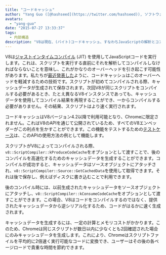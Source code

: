 ```yaml
---
title: "コードキャッシュ"
author: "Yang Guo ([@hashseed](https://twitter.com/hashseed)), ソフトウェアエンジニア"
avatars: 
  - "yang-guo"
date: "2015-07-27 13:33:37"
tags: 
  - 内部構造
description: "V8は現在、(バイト)コードキャッシュ、すなわちJavaScriptの解析とコンパイルの結果をキャッシュすることをサポートしています。"
---
```

V8は[ジャストインタイムコンパイル](https://en.wikipedia.org/wiki/Just-in-time_compilation) (JIT) を使用してJavaScriptコードを実行します。これは、スクリプトを実行する直前にそれを解析してコンパイルしなければならないことを意味し、これがかなりのオーバーヘッドを引き起こす可能性があります。私たちが[最近発表した](https://blog.chromium.org/2015/03/new-javascript-techniques-for-rapid.html)ように、コードキャッシュはこのオーバーヘッドを軽減するための技術です。スクリプトが初めてコンパイルされる際、キャッシュデータが生成されて保存されます。次回V8が同じスクリプトをコンパイルする必要があるとき、たとえ異なるV8インスタンスであっても、キャッシュデータを使用してコンパイル結果を再現することができ、一からコンパイルする必要がありません。その結果、スクリプトはより速く実行されます。

<!--truncate-->
コードキャッシュはV8バージョン4.2以降で利用可能となり、Chromeに限定されません。これはV8のAPIを通じて公開されているため、すべてのV8エンベッダーがこの利点を生かすことができます。この機能をテストするための[テストケース](https://chromium.googlesource.com/v8/v8.git/+/4.5.56/test/cctest/test-api.cc#21090)は、このAPIの使用方法の例として機能します。

スクリプトがV8によってコンパイルされる際、`v8::ScriptCompiler::kProduceCodeCache`をオプションとして渡すことで、後のコンパイルを高速化するためのキャッシュデータを生成することができます。コンパイルが成功すると、キャッシュデータはソースオブジェクトにアタッチされ、`v8::ScriptCompiler::Source::GetCachedData`を使用して取得できます。それは後で保存し、例えばディスクに書き込むことで利用できます。

後のコンパイル時には、以前生成されたキャッシュデータをソースオブジェクトにアタッチし、`v8::ScriptCompiler::kConsumeCodeCache`をオプションとして渡すことができます。この場合、V8はコードをコンパイルするのではなく、提供されたキャッシュデータから逆シリアル化するため、コードがはるかに速く生成されます。

キャッシュデータを生成するには、一定の計算とメモリコストがかかります。このため、Chromeは同じスクリプトが数日以内に少なくとも2回確認された場合にのみキャッシュデータを生成します。これにより、Chromeはスクリプトファイルを平均的に2倍速く実行可能なコードに変換でき、ユーザーはその後の各ページロードで貴重な時間を節約できます。

